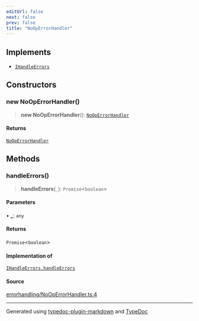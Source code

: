 ```yaml
---
editUrl: false
next: false
prev: false
title: "NoOpErrorHandler"
---
```


## Implements

- [`IHandleErrors`](/api/interfaces/ihandleerrors/)

## Constructors

### new NoOpErrorHandler()

> **new NoOpErrorHandler**(): [`NoOpErrorHandler`](/api/classes/nooperrorhandler/)

#### Returns

[`NoOpErrorHandler`](/api/classes/nooperrorhandler/)

## Methods

### handleErrors()

> **handleErrors**(`_`): `Promise`\<`boolean`\>

#### Parameters

• **\_**: `any`

#### Returns

`Promise`\<`boolean`\>

#### Implementation of

[`IHandleErrors.handleErrors`](/api/interfaces/ihandleerrors/#handleerrors)

#### Source

[errorhandling/NoOpErrorHandler.ts:4](https://github.com/fostertheweb/spotify-web-sdk/blob/e412602/src/errorhandling/NoOpErrorHandler.ts#L4)

***

Generated using [typedoc-plugin-markdown](https://www.npmjs.com/package/typedoc-plugin-markdown) and [TypeDoc](https://typedoc.org/)

